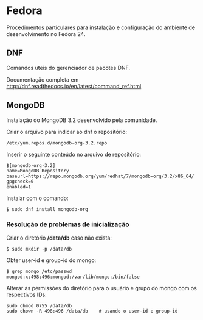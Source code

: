 # Fedora
Procedimentos particulares para instalação e configuração do ambiente de desenvolvimento no Fedora 24.

## DNF
Comandos uteis do gerenciador de pacotes DNF.

Documentação completa em http://dnf.readthedocs.io/en/latest/command_ref.html


## MongoDB
Instalação do MongoDB 3.2 desenvolvido pela comunidade.

Criar o arquivo para indicar ao dnf o repositório:
```shell
/etc/yum.repos.d/mongodb-org-3.2.repo
```

Inserir o seguinte conteúdo no arquivo de repositório:
```
$[mongodb-org-3.2]
name=MongoDB Repository
baseurl=https://repo.mongodb.org/yum/redhat/7/mongodb-org/3.2/x86_64/
gpgcheck=0
enabled=1
```

Instalar com o comando:
```shell
$ sudo dnf install mongodb-org
```

### Resolução de problemas de inicialização
Criar o diretório **/data/db** caso não exista:
```shell
$ sudo mkdir -p /data/db
```

Obter user-id e group-id do mongo:
```shell
$ grep mongo /etc/passwd
mongod:x:498:496:mongod:/var/lib/mongo:/bin/false
```
Alterar as permissões do diretório para o usuário e grupo do mongo com os respectivos IDs:
```shell
sudo chmod 0755 /data/db
sudo chown -R 498:496 /data/db    # usando o user-id e group-id
```



